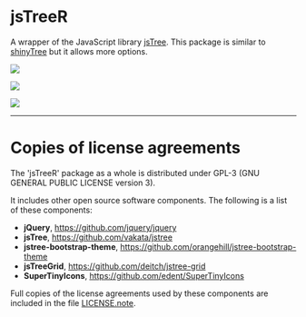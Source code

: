 # __jsTreeR__

A wrapper of the JavaScript library [jsTree](https://www.jstree.com/). 
This package is similar to [shinyTree](https://github.com/shinyTree/shinyTree) 
but it allows more options.

![](https://raw.githubusercontent.com/stla/jsTreeR/master/inst/screenshots/jsTreeR_dragAndDrop.gif)

![](https://raw.githubusercontent.com/stla/jsTreeR/master/inst/screenshots/jsTreeR_search.gif)

![](https://raw.githubusercontent.com/stla/jsTreeR/master/inst/screenshots/jsTreeR_grid.png)

___

# Copies of license agreements

The 'jsTreeR' package as a whole is distributed under GPL-3 (GNU GENERAL
PUBLIC LICENSE version 3).

It includes other open source software components. The following is a list of
these components:

- **jQuery**, https://github.com/jquery/jquery
- **jsTree**, https://github.com/vakata/jstree
- **jstree-bootstrap-theme**, https://github.com/orangehill/jstree-bootstrap-theme
- **jsTreeGrid**, https://github.com/deitch/jstree-grid
- **SuperTinyIcons**, https://github.com/edent/SuperTinyIcons

Full copies of the license agreements used by these components are included in
the file [LICENSE.note](https://github.com/stla/jsTreeR/master/LICENSE.note.md).

